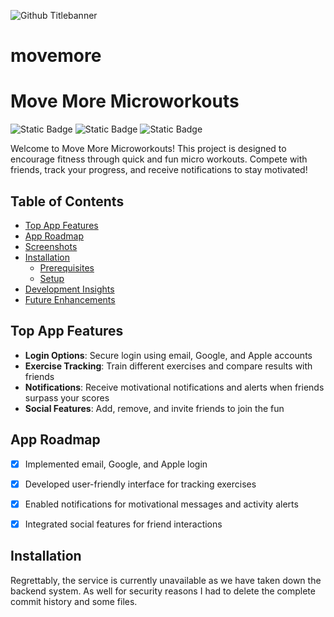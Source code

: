 ![Github Titlebanner](https://github.com/danielmrrk/movemore/blob/main/assets/move-more-display.png)

# movemore

# Move More Microworkouts

<p align="left">
  <img alt="Static Badge" src="https://hits.dwyl.com/yourusername/MoveMoreMicroworkouts.svg?style=flat-square">
  <img alt="Static Badge" src="https://img.shields.io/badge/FUN-100_%25-blue">
  <img alt="Static Badge" src="https://img.shields.io/badge/License-MIT-red">
</p>

Welcome to Move More Microworkouts! This project is designed to encourage fitness through quick and fun micro workouts. Compete with friends, track your progress, and receive notifications to stay motivated!

## Table of Contents

- [Top App Features](#top-app-features)
- [App Roadmap](#app-roadmap)
- [Screenshots](#screenshots)
- [Installation](#installation)
  - [Prerequisites](#prerequisites)
  - [Setup](#setup)
- [Development Insights](#development-insights)
- [Future Enhancements](#future-enhancements)

## Top App Features

- **Login Options**: Secure login using email, Google, and Apple accounts
- **Exercise Tracking**: Train different exercises and compare results with friends
- **Notifications**: Receive motivational notifications and alerts when friends surpass your scores
- **Social Features**: Add, remove, and invite friends to join the fun

## App Roadmap

- [x] Implemented email, Google, and Apple login
- [x] Developed user-friendly interface for tracking exercises
- [x] Enabled notifications for motivational messages and activity alerts
- [x] Integrated social features for friend interactions



## Installation

Regrettably, the service is currently unavailable as we have taken down the backend system. 
As well for security reasons I had to delete the complete commit history and some files.
